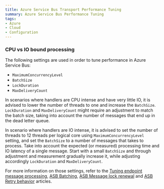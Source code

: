 ```yaml
---
title: Azure Service Bus Transport Performance Tuning
summary: Azure Service Bus Performance Tuning
tags:
- Azure
- Cloud
- Configuration
---
```



### CPU vs IO bound processing

The following settings are used in order to tune performance in Azure Service Bus:

 - `MaximumConcurrencyLevel`
 - `BatchSize`
 - `LockDuration`
 - `MaxDeliveryCount`

In scenarios where handlers are CPU intense and have very little IO, it is advised to lower the number of threads to one and increase the `BatchSize`. `LockDuration` and `MaxDeliveryCount` might require an adjustment to match the batch size, taking into account the number of messages that end up in the dead letter queue. 

In scenario where handlers are IO intense, it is advised to set the number of threads  to 12 threads per logical core using `MaximumConcurrencyLevel` setting, and set the `BatchSize` to a number of messages that takes to process. Take into account the expected (or measured) processing time and IO latency of a single message. Start with a small `BatchSize` and through adjustment and measurement gradually increase it, while adjusting accordingly `LockDuration` and `MaxDeliveryCount`.

For more information on those settings, refer to the [Tuning endpoint message processing](/nservicebus/operations/tuning.md), [ASB Batching](/nservicebus/azure-service-bus/batching.md), [ASB Message lock renewal](/nservicebus/azure-service-bus/message-lock-renewal.md) and [ASB Retry behavior](/nservicebus/azure-service-bus/retries.md) articles. 